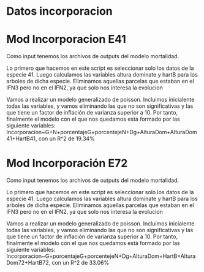 # Datos incorporacion

# Mod Incorporacion E41
Como input tenemos los archivos de outputs del modelo mortalidad.

Lo primero que hacemos en este script es seleccionar solo los datos de la especie 41. Luego calculamos las variables altura dominate y hartB para los arboles de dicha especie. Eliminamos aquellas parcelas que estaban en el IFN3 pero no en el IFN2, ya que solo nos interesa la evolucion

Vamos a realizar un modelo generalizado de poisson. Incluimos inicialente todas las variables, y vamos eliminando las que no son significativas y las que tiene un factor de inflación de varianza superior a 10. Por tanto, finalmente el modelo con el que nos quedamos está formado por las siguiente variables: Incorporacion~G+N+porcentajeG+porcentejeN+Dg+AlturaDom+AlturaDom41+HartB41, con un R^2 de 19.34%

# Mod Incorporación E72
Como input tenemos los archivos de outputs del modelo mortalidad.

Lo primero que hacemos en este script es seleccionar solo los datos de la especie 41. Luego calculamos las variables altura dominate y hartB para los arboles de dicha especie. Eliminamos aquellas parcelas que estaban en el IFN3 pero no en el IFN2, ya que solo nos interesa la evolucion

Vamos a realizar un modelo generalizado de poisson. Incluimos inicialente todas las variables, y vamos eliminando las que no son significativas y las que tiene un factor de inflación de varianza superior a 10. Por tanto, finalmente el modelo con el que nos quedamos está formado por las siguiente variables: Incorporacion~G+porcentajeG+porcentejeN+Dg+AlturaDom+HartB+AlturaDom72+HartB72, con un R^2 de 33.06%
